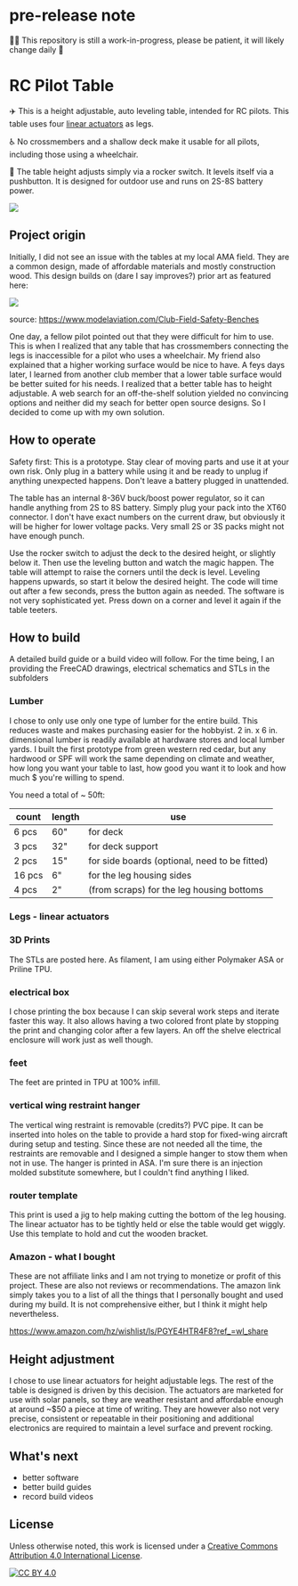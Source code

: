 # pre-release note
👷‍♂️ This repository is still a work-in-progress, please be patient, it will likely change daily 🚧

# RC Pilot Table
:airplane: This is a height adjustable, auto leveling table, intended for RC pilots. This table uses four [linear actuators](https://www.amazon.com/dp/B00NM8H67C/?coliid=I13O6CUFJ1UPBA&colid=PGYE4HTR4F8&psc=1&ref_=list_c_wl_lv_ov_lig_dp_it) as legs.

:wheelchair: No crossmembers and a shallow deck make it usable for all pilots, including those using a wheelchair. 

:wrench: The table height adjusts simply via a rocker switch. It levels itself via a pushbutton. It is designed for outdoor use and runs on 2S-8S battery power.

![](/drawings%20and%20images/IMG_9872.png)

## Project origin

Initially, I did not see an issue with the tables at my local AMA field. They are a common design, made of affordable materials and mostly construction wood. This design builds on (dare I say improves?) prior art as featured here:

![](https://modelaviation.s3.us-east-2.amazonaws.com/08bench01-600.jpg?VersionId=744QaEbHNXa4dHiNFX8TMIt47bCXdaZG)

source: https://www.modelaviation.com/Club-Field-Safety-Benches

One day, a fellow pilot pointed out that they were difficult for him to use. This is when I realized that any table that has crossmembers connecting the legs is inaccessible for a pilot who uses a wheelchair. My friend also explained that a higher working surface would be nice to have. A feys days later, I learned from another club member that a lower table surface would be better suited for his needs. I realized that a better table has to height adjustable.
A web search for an off-the-shelf solution yielded no convincing options and neither did my seach for better open source designs. So I decided to come up with my own solution.

## How to operate
Safety first: This is a prototype. Stay clear of moving parts and use it at your own risk. Only plug in a battery while using it and be ready to unplug if anything unexpected happens. Don't leave a battery plugged in unattended.

The table has an internal 8-36V buck/boost power regulator, so it can handle anything from 2S to 8S battery. Simply plug your pack into the XT60 connector. I don't have exact numbers on the current draw, but obviously it will be higher for lower voltage packs. Very small 2S or 3S packs might not have enough punch.

Use the rocker switch to adjust the deck to the desired height, or slightly below it. Then use the leveling button and watch the magic happen. The table will attempt to raise the corners until the deck is level. Leveling happens upwards, so start it below the desired height. The code will time out after a few seconds, press the button again as needed. The software is not very sophisticated yet. Press down on a corner and level it again if the table teeters.   

## How to build
A detailed build guide or a build video will follow. For the time being, I an providing the FreeCAD drawings, electrical schematics and STLs in the subfolders

### Lumber
I chose to only use only one type of lumber for the entire build. This reduces waste and makes purchasing easier for the hobbyist. 2 in. x 6 in. dimensional lumber is readily available at hardware stores and local lumber yards. I built the first prototype from green western red cedar, but any hardwood or SPF will work the same depending on climate and weather, how long you want your table to last, how good you want it to look and how much $ you're willing to spend.

You need a total of ~ 50ft:

| count | length | use
| --- | --- | ----
| 6 pcs | 60" | for deck
| 3 pcs | 32" | for deck support
| 2 pcs | 15" | for side boards (optional, need to be fitted)
| 16 pcs| 6" | for the leg housing sides
| 4 pcs | 2"  | (from scraps) for the leg housing bottoms

### Legs - linear actuators


### 3D Prints
The STLs are posted here. As filament, I am using either Polymaker ASA or Priline TPU. 
### electrical box
I chose printing the box because I can skip several work steps and iterate faster this way. It also allows having a two colored front plate by stopping the print and changing color after a few layers. An off the shelve electrical enclosure will work just as well though.
### feet
The feet are printed in TPU at 100% infill. 
### vertical wing restraint hanger
The vertical wing restraint is removable (credits?) PVC pipe. It can be inserted into holes on the table to provide a hard stop for fixed-wing aircraft during setup and testing. Since these are not needed all the time, the restraints are removable and I designed a simple hanger to stow them when not in use.
The hanger is printed in ASA. I'm sure there is an injection molded substitute somewhere, but I couldn't find anything I liked.

### router template
This print is used a jig to help making cutting the bottom of the leg housing. The linear actuator has to be tightly held or else the table would get wiggly. Use this template to hold and cut the wooden bracket.

### Amazon - what I bought
These are not affiliate links and I am not trying to monetize or profit of this project. These are also not reviews or recommendations. The amazon link simply takes you to a list of all the things that I personally bought and used during my build. It is not comprehensive either, but I think it might help nevertheless.  

https://www.amazon.com/hz/wishlist/ls/PGYE4HTR4F8?ref_=wl_share

## Height adjustment
I chose to use linear actuators for height adjustable legs. The rest of the table is designed is driven by this decision. The actuators are marketed for use with solar panels, so they are weather resistant and affordable enough at around ~$50 a piece at time of writing. They are however also not very precise, consistent or repeatable in their positioning and additional electronics are required to maintain a level surface and prevent rocking.

## What's next
- better software
- better build guides
- record build videos

## License
Unless otherwise noted, this work is licensed under a
[Creative Commons Attribution 4.0 International License][cc-by].

[![CC BY 4.0][cc-by-image]][cc-by]

[cc-by]: http://creativecommons.org/licenses/by/4.0/
[cc-by-image]: https://i.creativecommons.org/l/by/4.0/88x31.png
[cc-by-shield]: https://img.shields.io/badge/License-CC%20BY%204.0-lightgrey.svg
